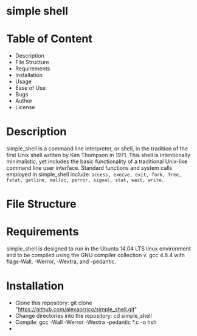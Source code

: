 # simple shell

# Table of Content
- Description
- File Structure
- Requirements
- Installation
- Usage
- Ease of Use
- Bugs
- Author
- License

# Description
simple_shell is a command line interpreter, or shell, in the tradition of the first Unix shell written by Ken Thompson in 1971. This shell is intentionally minimalistic, yet includes the basic functionality of a traditional Unix-like command line user interface. Standard functions and system calls employed in simple_shell include: ` access, execve, exit, fork, free, fstat, getline, malloc, perror, signal, stat, wait, write. `

# File Structure

# Requirements
simple_shell is designed to run in the Ubuntu 14.04 LTS linux environment and to be compiled using the GNU compiler collection v. gcc 4.8.4 with flags-Wall, -Werror, -Wextra, and -pedantic.

# Installation
- Clone this repository: git clone "https://github.com/alexaorrico/simple_shell.git"
- Change directories into the repository: cd simple_shell
- Compile: gcc -Wall -Werror -Wextra -pedantic *.c -o hsh
- 

